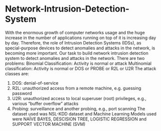 # Network-Intrusion-Detection-System
With the enormous growth of computer networks usage and the huge increase in the number of applications running on top of it is increasing day by day.
Therefore, the role of Intrusion Detection Systems (IDSs), as special-purpose devices to detect anomalies and attacks in the network, is becoming more important. 
Our task to build network intrusion detection system to detect anomalies and attacks in the network. There are two problems:
Binomial Classification: Activity is normal or attack
Multinomial classification: Activity is normal or DOS or PROBE or R2L or U2R 
The attack classes are:
1) DOS: denial-of-service
2) R2L: unauthorized access from a remote machine, e.g. guessing password
3) U2R: unauthorized access to local superuser (root) privileges, e.g., various “buffer overflow” attacks
4) Probing: surveillance and another probing, e.g., port scanning
The dataset used was NSL-KDD dataset and Machine Learning Models used were NAÏVE BAYES, DESCISION TREE, LOGISTIC REGRESSION and SUPPORT VECTOR MACHINE (SVM)
